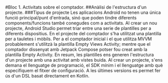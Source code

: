 #Bloc 1. Activitats sobre el comptador.
##Anàlisi de l'estructura d'un projecte.
###Tipus de projecte
Les aplicacions Android no tenen una única funció principal/punt d'entrada, sinó que poden tindre diferents components/funcions també conegudes
com a activitats. Al crear un nou projecte, Android Studio permet triar entre una serie de plantilles per a diferents dispositius. 
En el projecte del comptador s'ha utilitzat una plantilla per a tauletes i mòbils. Per a el comptador inicial i el que utilitza MVVM probablement s'utilitzà
la plantilla Empty Views Activity; mentre que el comptador dissenyat amb Jetpack Compose potser fou creat amb la plantilla Empty Activity.
En resum, les plantilles ens generen l'estructura d'un projecte amb una activitat amb vistes buida. Al crear un projecte,
s'ens demana el llenguatge de programació, el SDK mínim i el llenguatge amb què especifiquem el fitxer de configuració.
A les últimes versions es permet fer ús d'un DSL basat directament en Kotlin.
